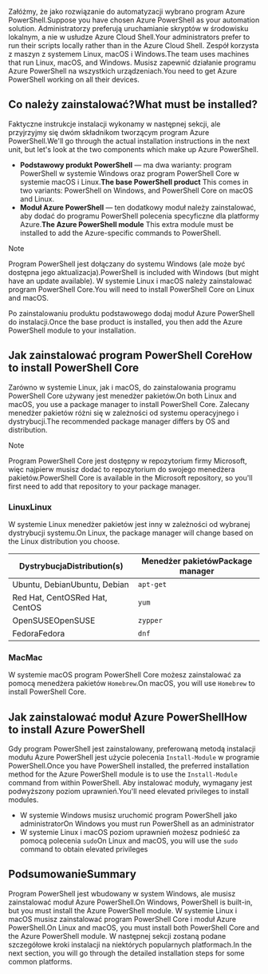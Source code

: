 <span data-ttu-id="d9def-101">Załóżmy, że jako rozwiązanie do automatyzacji wybrano program Azure PowerShell.</span><span class="sxs-lookup"><span data-stu-id="d9def-101">Suppose you have chosen Azure PowerShell as your automation solution.</span></span> <span data-ttu-id="d9def-102">Administratorzy preferują uruchamianie skryptów w środowisku lokalnym, a nie w usłudze Azure Cloud Shell.</span><span class="sxs-lookup"><span data-stu-id="d9def-102">Your administrators prefer to run their scripts locally rather than in the Azure Cloud Shell.</span></span> <span data-ttu-id="d9def-103">Zespół korzysta z maszyn z systemem Linux, macOS i Windows.</span><span class="sxs-lookup"><span data-stu-id="d9def-103">The team uses machines that run Linux, macOS, and Windows.</span></span> <span data-ttu-id="d9def-104">Musisz zapewnić działanie programu Azure PowerShell na wszystkich urządzeniach.</span><span class="sxs-lookup"><span data-stu-id="d9def-104">You need to get Azure PowerShell working on all their devices.</span></span> 

## <a name="what-must-be-installed"></a><span data-ttu-id="d9def-105">Co należy zainstalować?</span><span class="sxs-lookup"><span data-stu-id="d9def-105">What must be installed?</span></span>
<span data-ttu-id="d9def-106">Faktyczne instrukcje instalacji wykonamy w następnej sekcji, ale przyjrzyjmy się dwóm składnikom tworzącym program Azure PowerShell.</span><span class="sxs-lookup"><span data-stu-id="d9def-106">We'll go through the actual installation instructions in the next unit, but let's look at the two components which make up Azure PowerShell.</span></span>

- <span data-ttu-id="d9def-107">**Podstawowy produkt PowerShell** — ma dwa warianty: program PowerShell w systemie Windows oraz program PowerShell Core w systemie macOS i Linux.</span><span class="sxs-lookup"><span data-stu-id="d9def-107">**The base PowerShell product** This comes in two variants: PowerShell on Windows, and PowerShell Core on macOS and Linux.</span></span>
- <span data-ttu-id="d9def-108">**Moduł Azure PowerShell** — ten dodatkowy moduł należy zainstalować, aby dodać do programu PowerShell polecenia specyficzne dla platformy Azure.</span><span class="sxs-lookup"><span data-stu-id="d9def-108">**The Azure PowerShell module** This extra module must be installed to add the Azure-specific commands to PowerShell.</span></span>

> [!NOTE]
> <span data-ttu-id="d9def-109">Program PowerShell jest dołączany do systemu Windows (ale może być dostępna jego aktualizacja).</span><span class="sxs-lookup"><span data-stu-id="d9def-109">PowerShell is included with Windows (but might have an update available).</span></span> <span data-ttu-id="d9def-110">W systemie Linux i macOS należy zainstalować program PowerShell Core.</span><span class="sxs-lookup"><span data-stu-id="d9def-110">You will need to install PowerShell Core on Linux and macOS.</span></span>

<span data-ttu-id="d9def-111">Po zainstalowaniu produktu podstawowego dodaj moduł Azure PowerShell do instalacji.</span><span class="sxs-lookup"><span data-stu-id="d9def-111">Once the base product is installed, you then add the Azure PowerShell module to your installation.</span></span>

## <a name="how-to-install-powershell-core"></a><span data-ttu-id="d9def-112">Jak zainstalować program PowerShell Core</span><span class="sxs-lookup"><span data-stu-id="d9def-112">How to install PowerShell Core</span></span>
<span data-ttu-id="d9def-113">Zarówno w systemie Linux, jak i macOS, do zainstalowania programu PowerShell Core używany jest menedżer pakietów.</span><span class="sxs-lookup"><span data-stu-id="d9def-113">On both Linux and macOS, you use a package manager to install PowerShell Core.</span></span> <span data-ttu-id="d9def-114">Zalecany menedżer pakietów różni się w zależności od systemu operacyjnego i dystrybucji.</span><span class="sxs-lookup"><span data-stu-id="d9def-114">The recommended package manager differs by OS and distribution.</span></span>

> [!NOTE]
> <span data-ttu-id="d9def-115">Program PowerShell Core jest dostępny w repozytorium firmy Microsoft, więc najpierw musisz dodać to repozytorium do swojego menedżera pakietów.</span><span class="sxs-lookup"><span data-stu-id="d9def-115">PowerShell Core is available in the Microsoft repository, so you'll first need to add that repository to your package manager.</span></span>

### <a name="linux"></a><span data-ttu-id="d9def-116">Linux</span><span class="sxs-lookup"><span data-stu-id="d9def-116">Linux</span></span>
<span data-ttu-id="d9def-117">W systemie Linux menedżer pakietów jest inny w zależności od wybranej dystrybucji systemu.</span><span class="sxs-lookup"><span data-stu-id="d9def-117">On Linux, the package manager will change based on the Linux distribution you choose.</span></span>

| <span data-ttu-id="d9def-118">Dystrybucja</span><span class="sxs-lookup"><span data-stu-id="d9def-118">Distribution(s)</span></span>  | <span data-ttu-id="d9def-119">Menedżer pakietów</span><span class="sxs-lookup"><span data-stu-id="d9def-119">Package manager</span></span> |
|------------------|-----------------|
| <span data-ttu-id="d9def-120">Ubuntu, Debian</span><span class="sxs-lookup"><span data-stu-id="d9def-120">Ubuntu, Debian</span></span>   | `apt-get`       |
| <span data-ttu-id="d9def-121">Red Hat, CentOS</span><span class="sxs-lookup"><span data-stu-id="d9def-121">Red Hat, CentOS</span></span>  | `yum`           |
| <span data-ttu-id="d9def-122">OpenSUSE</span><span class="sxs-lookup"><span data-stu-id="d9def-122">OpenSUSE</span></span>         | `zypper`        |
| <span data-ttu-id="d9def-123">Fedora</span><span class="sxs-lookup"><span data-stu-id="d9def-123">Fedora</span></span>           | `dnf`           |

### <a name="mac"></a><span data-ttu-id="d9def-124">Mac</span><span class="sxs-lookup"><span data-stu-id="d9def-124">Mac</span></span>
<span data-ttu-id="d9def-125">W systemie macOS program PowerShell Core możesz zainstalować za pomocą menedżera pakietów `Homebrew`.</span><span class="sxs-lookup"><span data-stu-id="d9def-125">On macOS, you will use `Homebrew` to install PowerShell Core.</span></span>

## <a name="how-to-install-azure-powershell"></a><span data-ttu-id="d9def-126">Jak zainstalować moduł Azure PowerShell</span><span class="sxs-lookup"><span data-stu-id="d9def-126">How to install Azure PowerShell</span></span>
<span data-ttu-id="d9def-127">Gdy program PowerShell jest zainstalowany, preferowaną metodą instalacji modułu Azure PowerShell jest użycie polecenia `Install-Module` w programie PowerShell.</span><span class="sxs-lookup"><span data-stu-id="d9def-127">Once you have PowerShell installed, the preferred installation method for the Azure PowerShell module is to use the `Install-Module` command from within PowerShell.</span></span> <span data-ttu-id="d9def-128">Aby instalować moduły, wymagany jest podwyższony poziom uprawnień.</span><span class="sxs-lookup"><span data-stu-id="d9def-128">You'll need elevated privileges to install modules.</span></span>

- <span data-ttu-id="d9def-129">W systemie Windows musisz uruchomić program PowerShell jako administrator</span><span class="sxs-lookup"><span data-stu-id="d9def-129">On Windows you must run PowerShell as an administrator</span></span>
- <span data-ttu-id="d9def-130">W systemie Linux i macOS poziom uprawnień możesz podnieść za pomocą polecenia `sudo`</span><span class="sxs-lookup"><span data-stu-id="d9def-130">On Linux and macOS, you will use the `sudo` command to obtain elevated privileges</span></span>

## <a name="summary"></a><span data-ttu-id="d9def-131">Podsumowanie</span><span class="sxs-lookup"><span data-stu-id="d9def-131">Summary</span></span>
<span data-ttu-id="d9def-132">Program PowerShell jest wbudowany w system Windows, ale musisz zainstalować moduł Azure PowerShell.</span><span class="sxs-lookup"><span data-stu-id="d9def-132">On Windows, PowerShell is built-in, but you must install the Azure PowerShell module.</span></span> <span data-ttu-id="d9def-133">W systemie Linux i macOS musisz zainstalować program PowerShell Core i moduł Azure PowerShell.</span><span class="sxs-lookup"><span data-stu-id="d9def-133">On Linux and macOS, you must install both PowerShell Core and the Azure PowerShell module.</span></span> <span data-ttu-id="d9def-134">W następnej sekcji zostaną podane szczegółowe kroki instalacji na niektórych popularnych platformach.</span><span class="sxs-lookup"><span data-stu-id="d9def-134">In the next section, you will go through the detailed installation steps for some common platforms.</span></span>
